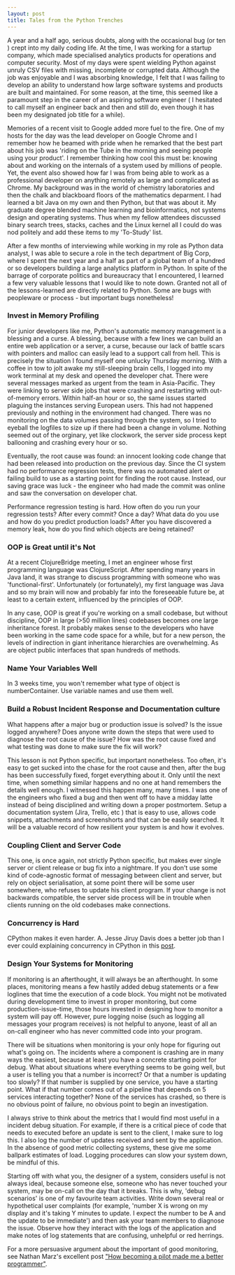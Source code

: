 ```yaml
---
layout: post
title: Tales from the Python Trenches
---
```


A year and a half ago, serious doubts, along with the occasional bug (or ten ) crept into my daily coding life. At the time, I was working for a startup company, which made specialised analytics products for operations and computer security. Most of my days were spent wielding Python against unruly CSV files with missing, incomplete or corrupted data. Although the job was enjoyable and I was absorbing knowledge, I felt that I was failing to develop an ability to understand how large software systems and products are built and maintained. For some reason, at the time, this seemed like a paramount step in the career of an aspiring software engineer ( I hesitated to call myself an engineer back and then and still do, even though it has been my designated job title for a while).

Memories of a recent visit to Google added more fuel to the fire. One of my hosts for the day was the lead developer on Google Chrome and I remember how he beamed with pride when he remarked that the best part about his job was 'riding on the Tube in the morning and seeing people using your product'. I remember thinking how cool this must be: knowing about and working on the internals of a system used by millions of people. Yet, the event also showed how far I was from being able to work as a professional developer on anything remotely as large and complicated as Chrome. My background was in the world of chemistry laboratories and then the chalk and blackboard floors of the mathematics deparment. I had learned a bit Java on my own and then Python, but that was about it. My graduate degree blended machine learning and bioinformatics, not systems design and operating systems. Thus when my fellow attendees discussed binary search trees, stacks, caches and the Linux kernel all I could do was nod politely and add these items to my 'To-Study' list. 

After a few months of interviewing while working in my role as Python data analyst, I was able to secure a role in the tech department of Big Corp, where I spent the next year and a half as part of a global team of a hundred or so developers building a large analytics platform in Python. In spite of the barrage of corporate politics and bureaucracy that I encountered, I learned a few very valuable lessons that I would like to note down. Granted not all of the lessons-learned are directly related to Python. Some are bugs with peopleware or process - but important bugs nonetheless! 

### Invest in Memory Profiling

For junior developers like me, Python's automatic memory management is a blessing and a curse. A blessing, because with a few lines we can build an entire web application or a server, a curse, because our lack of battle scars with pointers and malloc can easily lead to a support call from hell. This is precisely the situation I found myself one unlucky Thursday morning. With a coffee in tow to jolt awake my still-sleeping brain cells, I logged into my work terminal at my desk and opened the developer chat. There were several messages marked as urgent from the team in Asia-Pacific. They were linking to server side jobs that were crashing and restarting with out-of-memory errors. Within half-an hour or so, the same issues started plaguing the instances serving European users. This had not happened previously and nothing in the environment had changed. There was no monitoring on the data volumes passing through the system, so I tried to eyeball the logfiles to size up if there had been a change in volume. Nothing seemed out of the orginary, yet like clockwork, the server side process kept ballooning and crashing every hour or so.

Eventually, the root cause was found: an innocent looking code change that had been released into production on the previous day. Since the CI system had no performance regression tests, there was no automated alert or failing build to use as a starting point for finding the root cause. Instead, our saving grace was luck - the engineer who had made the commit was online and saw the conversation on developer chat. 

Performance regression testing is hard. How often do you run your regression tests? After every commit? Once a day? What data do you use and how do you predict production loads? After you have discovered a memory leak, how do you find which objects are being retained? 


### OOP is Great until it's Not 

At a recent ClojureBridge meeting, I met an engineer whose first programming language was ClojureScript. After spending many years in Java land, it was strange to discuss programming with someone who was 'functional-first'. Unfortunately (or fortunately), my first language was Java and so my brain will now and probably far into the foreseeable future be, at least to a certain extent, influenced by the principles of OOP. 

In any case, OOP is great if you're working on a small codebase, but without discipline, OOP in large (>50 million lines) codebases becomes one large inheritance forest. It probably makes sense to the developers who have been working in the same code space for a while, but for a new person, the levels of indirection in giant inheritance hierarchies are overwhelming. As are object public interfaces that span hundreds of methods. 

### Name Your Variables Well

In 3 weeks time, you won't remember what type of object is numberContainer. Use variable names and use them well. 

### Build a Robust Incident Response and Documentation culture

What happens after a major bug or production issue is solved? Is the issue logged anywhere? Does anyone write down the steps that were used to diagnose the root cause of the issue? How was the root cause fixed and what testing was done to make sure the fix will work? 

This lesson is not Python specific, but important nonetheless. Too often, it's easy to get sucked into the chase for the root cause and then, after the bug has been successfully fixed, forget everything about it. Only until the next time, when something similar happens and no one at hand remembers the details well enough. 
I witnessed this happen many, many times. I was one of the engineers who fixed a bug and then went off to have a midday latte instead of being disciplined and writing down a proper postmortem. 
Setup a documentation system (Jira, Trello, etc ) that is easy to use, allows code snippets, attachments and screenshorts and that can be easily searched. It will be a valuable record of how resilient your system is and how it evolves.

### Coupling Client and Server Code

This one, is once again, not strictly Python specific, but makes ever single server or client release or bug fix into a nightmare. If you don't use some kind of code-agnostic format of messaging between client and server, but rely on object serialisation, at some point there will be some user somewhere, who refuses to update his client program. If your change is not backwards compatible, the server side process will be in trouble when clients running on the old codebases make connections. 

### Concurrency is Hard

CPython makes it even harder. A. Jesse Jiruy Davis does a better job than I ever could explaining concurrency in CPython in this [post](https://opensource.com/article/17/4/grok-gil). 

### Design Your Systems for Monitoring

If monitoring is an afterthought, it will always be an afterthought. In some places, monitoring means a few hastily added debug statements or a few loglines that time the execution of a code block. You might not be motivated during development time to invest in proper monitoring, but come production-issue-time, those hours invested in designing how to monitor a system will pay off. However, pure logging noise (such as logging all messages your program receives) is not helpful to anyone, least of all an on-call engineer who has never committed code into your program. 

There will be situations when monitoring is your only hope for figuring out what's going on. The incidents where a component is crashing are in many ways the easiest, because at least you have a concrete starting point for debug. What about situations where everything seems to be going well, but a user is telling you that a number is incorrect? Or that a number is updating too slowly? If that number is supplied by one service, you have a starting point. What if that number comes out of a pipeline that depends on 5 services interacting together? None of the services has crashed, so there is no obvious point of failure, no obvious point to begin an investigation.

I always strive to think about the metrics that I would find most useful in a incident debug situation. For example, if there is a critical piece of code that needs to executed before an update is sent to the client, I make sure to log this. I also log the number of updates received and sent by the application. In the absence of good metric collecting systems, these give me some ballpark estimates of load. Logging procedures can slow your system down, be mindful of this.

Starting off with what you, the designer of a system, considers useful is not always ideal, because someone else, someone who has never touched your system, may be on-call on the day that it breaks. This is why, 'debug scenarios' is one of my favourite team activities. Write down several real or hypothetical user complaints (for example, 'number X is wrong on my display and it's taking Y minutes to update. I expect the number to be A and the update to be immediate') and then ask your team members to diagnose the issue. Observe how they interact with the logs of the application and make notes of log statements that are confusing, unhelpful or red herrings. 

For a more persuasive argument about the important of good monitoring, see Nathan Marz's excellent post ["How becoming a pilot made me a better programmer"](http://nathanmarz.com/blog/how-becoming-a-pilot-made-me-a-better-programmer.html).

